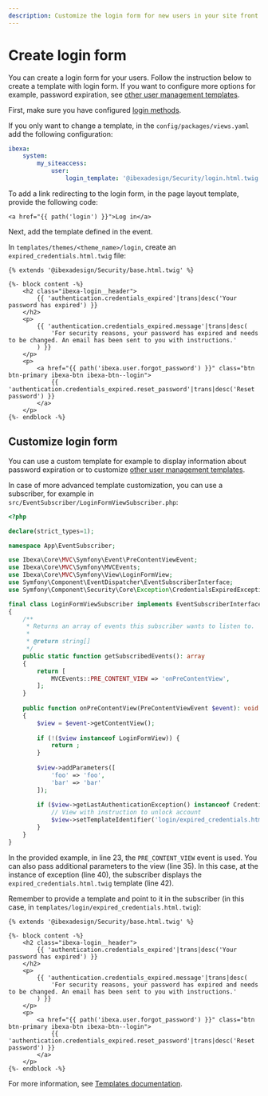 ```yaml
---
description: Customize the login form for new users in your site front end.
---
```


# Create login form

You can create a login form for your users. 
Follow the instruction below to create a template with login form. If you want to configure more options for example, password expiration, see [other user management templates](../../user_management/user_management.md#other-user-management-templates).

First, make sure you have configured [login methods](../../user_management/user_management.md#login-methods).

If you only want to change a template, in the `config/packages/views.yaml` add the following configuration:

```yaml
ibexa:
    system:
        my_siteaccess:
            user:
                login_template: '@ibexadesign/Security/login.html.twig'
```

To add a link redirecting to the login form, in the page layout template, provide the following code:

```html+twig
<a href="{{ path('login') }}">Log in</a>
```

Next, add the template defined in the event.

In `templates/themes/<theme_name>/login`, create an `expired_credentials.html.twig` file:

```html+twig
{% extends '@ibexadesign/Security/base.html.twig' %}

{%- block content -%}
    <h2 class="ibexa-login__header">
        {{ 'authentication.credentials_expired'|trans|desc('Your password has expired') }}
    </h2>
    <p>
        {{ 'authentication.credentials_expired.message'|trans|desc(
            'For security reasons, your password has expired and needs to be changed. An email has been sent to you with instructions.'
        ) }}
    </p>
    <p>
        <a href="{{ path('ibexa.user.forgot_password') }}" class="btn btn-primary ibexa-btn ibexa-btn--login">
            {{ 'authentication.credentials_expired.reset_password'|trans|desc('Reset password') }}
        </a>
    </p>
{%- endblock -%}
```

## Customize login form

You can use a custom template for example to display information about password expiration
or to customize [other user management templates](../../user_management/user_management.md#other-user-management-templates).

In case of more advanced template customization, you can use a subscriber,
for example in `src/EventSubscriber/LoginFormViewSubscriber.php`:

``` php hl_lines="23 35 40 42"
<?php

declare(strict_types=1);

namespace App\EventSubscriber;

use Ibexa\Core\MVC\Symfony\Event\PreContentViewEvent;
use Ibexa\Core\MVC\Symfony\MVCEvents;
use Ibexa\Core\MVC\Symfony\View\LoginFormView;
use Symfony\Component\EventDispatcher\EventSubscriberInterface;
use Symfony\Component\Security\Core\Exception\CredentialsExpiredException;

final class LoginFormViewSubscriber implements EventSubscriberInterface
{
    /**
     * Returns an array of events this subscriber wants to listen to.
     *
     * @return string[]
     */
    public static function getSubscribedEvents(): array
    {
        return [
            MVCEvents::PRE_CONTENT_VIEW => 'onPreContentView',
        ];
    }
    
    public function onPreContentView(PreContentViewEvent $event): void
    {
        $view = $event->getContentView();
        
        if (!($view instanceof LoginFormView)) {
            return ;
        }
        
        $view->addParameters([
            'foo' => 'foo',
            'bar' => 'bar'
        ]);
        
        if ($view->getLastAuthenticationException() instanceof CredentialsExpiredException) {
            // View with instruction to unlock account
            $view->setTemplateIdentifier('login/expired_credentials.html.twig');
        }
    }
}
```

In the provided example, in line 23, the `PRE_CONTENT_VIEW` event is used.
You can also pass additional parameters to the view (line 35).
In this case, at the instance of exception (line 40), the subscriber displays the `expired_credentials.html.twig` template (line 42).

Remember to provide a template and point to it in the subscriber
(in this case, in `templates/login/expired_credentials.html.twig`):

```html+twig
{% extends '@ibexadesign/Security/base.html.twig' %}

{%- block content -%}
    <h2 class="ibexa-login__header">
        {{ 'authentication.credentials_expired'|trans|desc('Your password has expired') }}
    </h2>
    <p>
        {{ 'authentication.credentials_expired.message'|trans|desc(
            'For security reasons, your password has expired and needs to be changed. An email has been sent to you with instructions.'
        ) }}
    </p>
    <p>
        <a href="{{ path('ibexa.user.forgot_password') }}" class="btn btn-primary ibexa-btn ibexa-btn--login">
            {{ 'authentication.credentials_expired.reset_password'|trans|desc('Reset password') }}
        </a>
    </p>
{%- endblock -%}
```

For more information, see [Templates documentation](../templates/templates.md).

